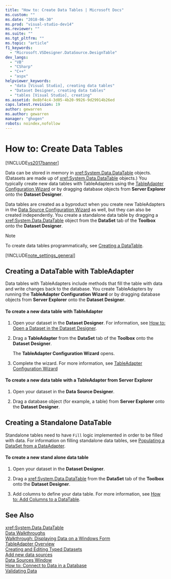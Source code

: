 ```yaml
---
title: "How to: Create Data Tables | Microsoft Docs"
ms.custom: ""
ms.date: "2018-06-30"
ms.prod: "visual-studio-dev14"
ms.reviewer: ""
ms.suite: ""
ms.tgt_pltfrm: ""
ms.topic: "article"
f1_keywords: 
  - "Microsoft.VSDesigner.DataSource.DesignTable"
dev_langs: 
  - "VB"
  - "CSharp"
  - "C++"
  - "aspx"
helpviewer_keywords: 
  - "data [Visual Studio], creating data tables"
  - "Dataset Designer, creating data tables"
  - "tables [Visual Studio], creating"
ms.assetid: 0e8bf4c4-3d05-4b20-9926-9d29914b26ed
caps.latest.revision: 19
author: gewarren
ms.author: gewarren
manager: "ghogen"
robots: noindex,nofollow
---
```

# How to: Create Data Tables
[!INCLUDE[vs2017banner](../includes/vs2017banner.md)]

Data can be stored in memory in <xref:System.Data.DataTable> objects. (Datasets are made up of <xref:System.Data.DataTable> objects.) You typically create new data tables with TableAdapters using the [TableAdapter Configuration Wizard](http://msdn.microsoft.com/library/3a373dd9-7b34-4d3c-a48b-69414512bac8) or by dragging database objects from **Server Explorer** onto the **Dataset Designer**.  
  
 Data tables are created as a byproduct when you create new TableAdapters in the [Data Source Configuration Wizard](http://msdn.microsoft.com/library/c4df7de5-5da0-4064-940c-761dd6d9e28f) as well, but they can also be created independently. You create a standalone data table by dragging a <xref:System.Data.DataTable> object from the **DataSet** tab of the **Toolbox** onto the **Dataset Designer**.  
  
> [!NOTE]
>  To create data tables programmatically, see [Creating a DataTable](http://msdn.microsoft.com/library/eecf9d78-60e3-4fdc-8de0-e56c13a89414).  
  
 [!INCLUDE[note_settings_general](../includes/note-settings-general-md.md)]  
  
## Creating a DataTable with TableAdapter  
 Data tables with TableAdapters include methods that fill the table with data and write changes back to the database. You create TableAdapters by running the **TableAdapter Configuration Wizard** or by dragging database objects from **Server Explorer** onto the **Dataset Designer**.  
  
#### To create a new data table with TableAdapter  
  
1.  Open your dataset in the **Dataset Designer**. For information, see [How to: Open a Dataset in the Dataset Designer](http://msdn.microsoft.com/library/36fc266f-365b-42cb-aebb-c993dc2c47c3).  
  
2.  Drag a **TableAdapter** from the **DataSet** tab of the **Toolbox** onto the **Dataset Designer**.  
  
     The **TableAdapter Configuration Wizard** opens.  
  
3.  Complete the wizard. For more information, see [TableAdapter Configuration Wizard](http://msdn.microsoft.com/library/3a373dd9-7b34-4d3c-a48b-69414512bac8)  
  
#### To create a new data table with a TableAdapter from Server Explorer  
  
1.  Open your dataset in the **Data Source Designer**.  
  
2.  Drag a database object (for example, a table) from **Server Explorer** onto the **Dataset Designer**.  
  
## Creating a Standalone DataTable  
 Standalone tables need to have `Fill` logic implemented in order to be filled with data. For information on filling standalone data tables, see [Populating a DataSet from a DataAdapter](http://msdn.microsoft.com/library/3fa0ac7d-e266-4954-bfac-3fbe2f913153).  
  
#### To create a new stand alone data table  
  
1.  Open your dataset in the **Dataset Designer**.  
  
2.  Drag a <xref:System.Data.DataTable> from the **DataSet** tab of the **Toolbox** onto the **Dataset Designer**.  
  
3.  Add columns to define your data table. For more information, see [How to: Add Columns to a DataTable](http://msdn.microsoft.com/library/8ca21f77-b99a-47a7-a656-7cfd7a1bd9df).  
  
## See Also  
 <xref:System.Data.DataTable>   
 [Data Walkthroughs](http://msdn.microsoft.com/library/15a88fb8-3bee-4962-914d-7a1f8bd40ec4)   
 [Walkthrough: Displaying Data on a Windows Form](../data-tools/walkthrough-displaying-data-on-a-windows-form.md)   
 [TableAdapter Overview](../data-tools/tableadapter-overview.md)   
 [Creating and Editing Typed Datasets](../data-tools/creating-and-editing-typed-datasets.md)   
 [Add new data sources](../data-tools/add-new-data-sources.md)   
 [Data Sources Window](http://msdn.microsoft.com/library/0d20f699-cc95-45b3-8ecb-c7edf1f67992)   
 [How to: Connect to Data in a Database](../data-tools/how-to-connect-to-data-in-a-database.md)   
 [Validating Data](http://msdn.microsoft.com/library/b3a9ee4e-5d4d-4411-9c56-c811f2b4ee7e)